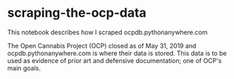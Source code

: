 # scraping-the-ocp-data
This notebook describes how I scraped ocpdb.pythonanywhere.com

The Open Cannabis Project (OCP) closed as of May 31, 2019 and ocpdb.pythonanywhere.com is where their data is stored. This data is to be used as evidence of prior art and defensive documentation; one of OCP's main goals.
